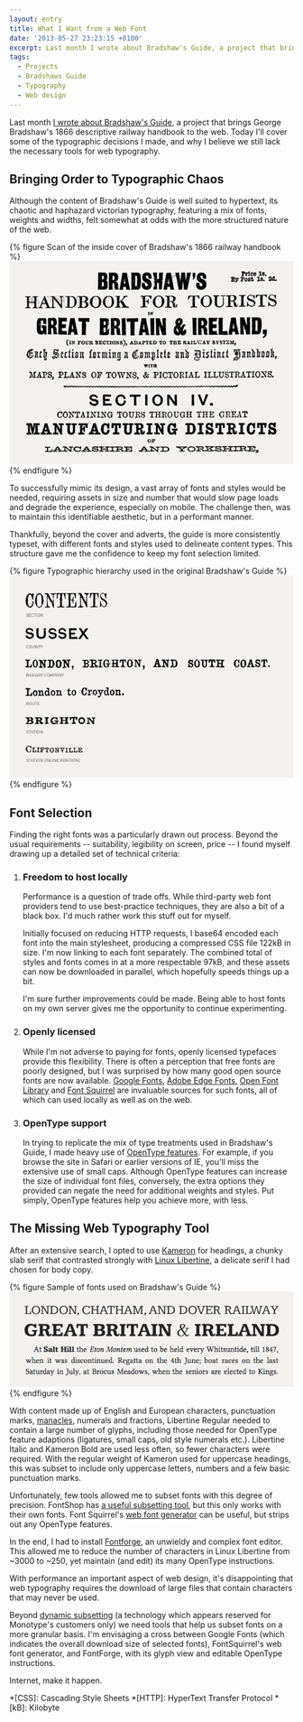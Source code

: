```yaml
---
layout: entry
title: What I Want from a Web Font
date: '2013-05-27 23:23:15 +0100'
excerpt: Last month I wrote about Bradshaw's Guide, a project that brings George Bradshaw's 1866 descriptive railway handbook to the web. Today I'll cover some of the typographic decisions I made, and how they lead me to believe that we still lack the necessary tools for web typography.
tags:
  - Projects
  - Bradshaws Guide
  - Typography
  - Web design
---
```

Last month [I wrote about Bradshaw's Guide][1], a project that brings George Bradshaw's 1866 descriptive railway handbook to the web. Today I'll cover some of the typographic decisions I made, and why I believe we still lack the necessary tools for web typography.

## Bringing Order to Typographic Chaos
Although the content of Bradshaw's Guide is well suited to hypertext, its chaotic and haphazard victorian typography, featuring a mix of fonts, weights and widths, felt somewhat at odds with the more structured nature of the web.

{% figure Scan of the inside cover of Bradshaw's 1866 railway handbook %}
![](/assets/images/2013/05/bradshaws_cover.png)
{% endfigure %}

To successfully mimic its design, a vast array of fonts and styles would be needed, requiring assets in size and number that would slow page loads and degrade the experience, especially on mobile. The challenge then, was to maintain this identifiable aesthetic, but in a performant manner.

Thankfully, beyond the cover and adverts, the guide is more consistently typeset, with different fonts and styles used to delineate content types. This structure gave me the confidence to keep my font selection limited.

{% figure Typographic hierarchy used in the original Bradshaw's Guide %}
![](/assets/images/2013/05/bradshaws_type.png)
{% endfigure %}

## Font Selection

Finding the right fonts was a particularly drawn out process. Beyond the usual requirements -- suitability, legibility on screen, price -- I found myself drawing up a detailed set of technical criteria:

1. ### Freedom to host locally
    Performance is a question of trade offs. While third-party web font providers tend to use best-practice techniques, they are also a bit of a black box. I'd much rather work this stuff out for myself. 
    
    Initially focused on reducing HTTP requests, I base64 encoded each font into the main stylesheet, producing a compressed CSS file 122kB in size. I'm now linking to each font separately. The combined total of styles and fonts comes in at a more respectable 97kB, and these assets can now be downloaded in parallel, which hopefully speeds things up a bit.
    
    I'm sure further improvements could be made. Being able to host fonts on my own server gives me the opportunity to continue experimenting.

2. ### Openly licensed
    While I'm not adverse to paying for fonts, openly licensed typefaces provide this flexibility. There is often a perception that free fonts are poorly designed, but I was surprised by how many good open source fonts are now available. [Google Fonts][2], [Adobe Edge Fonts][3], [Open Font Library][4] and [Font Squirrel][5] are invaluable sources for such fonts, all of which can used locally as well as on the web.

3. ### OpenType support
    In trying to replicate the mix of type treatments used in Bradshaw's Guide, I made heavy use of [OpenType features][6]. For example, if you browse the site in Safari or earlier versions of IE, you'll miss the extensive use of small caps. Although OpenType features can increase the size of individual font files, conversely, the extra options they provided can negate the need for additional weights and styles. Put simply, OpenType features help you achieve more, with less.

## The Missing Web Typography Tool
After an extensive search, I opted to use [Kameron][7] for headings, a chunky slab serif that contrasted strongly with [Linux Libertine][8], a delicate serif I had chosen for body copy.

{% figure Sample of fonts used on Bradshaw's Guide %}
![](/assets/images/2013/05/bradshaws_web.png)
{% endfigure %}

With content made up of English and European characters, punctuation marks, [manacles][9], numerals and fractions, Libertine Regular needed to contain a large number of glyphs, including those needed for OpenType feature adaptions (ligatures, small caps, old style numerals etc.). Libertine Italic and Kameron Bold are used less often, so fewer characters were required. With the regular weight of Kameron used for uppercase headings, this was subset to include only uppercase letters, numbers and a few basic punctuation marks.

Unfortunately, few tools allowed me to subset fonts with this degree of precision. FontShop has [a useful subsetting tool][10], but this only works with their own fonts. Font Squirrel's [web font generator][11] can be useful, but strips out any OpenType features.

In the end, I had to install [Fontforge][12], an unwieldy and complex font editor. This allowed me to reduce the number of characters in Linux Libertine from ~3000 to ~250, yet maintain (and edit) its many OpenType instructions.

With performance an important aspect of web design, it's disappointing that web typography requires the download of large files that contain characters that may never be used.

Beyond [dynamic subsetting][13] (a technology which appears reserved for Monotype's customers only) we need tools that help us subset fonts on a more granular basis. I'm envisaging a cross between Google Fonts (which indicates the overall download size of selected fonts), FontSquirrel's web font generator, and FontForge, with its glyph view and editable OpenType instructions.

Internet, make it happen.

[1]: /2013/04/bradshaws_guide/
[2]: http://www.google.com/fonts/
[3]: https://edgewebfonts.adobe.com
[4]: http://openfontlibrary.org
[5]: http://www.fontsquirrel.com
[6]: http://ie.microsoft.com/testdrive/graphics/opentype/opentype-fontbureau/index.html
[7]: http://www.fontsquirrel.com/fonts/kameron
[8]: http://www.linuxlibertine.org
[9]: https://en.wikipedia.org/wiki/Index_(typography)
[10]: http://www.subsetter.com
[11]: http://www.fontsquirrel.com/tools/webfont-generator
[12]: http://fontforge.org
[13]: http://blog.fonts.com/2012/03/27/dynamic-subsetting-for-dynamic-content/

*[CSS]: Cascading Style Sheets
*[HTTP]: HyperText Transfer Protocol
*[kB]: Kilobyte
